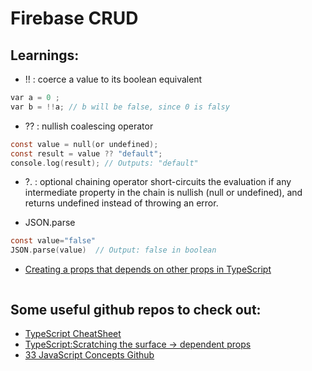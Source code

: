 # Firebase CRUD

## Learnings:

- !! : coerce a value to its boolean equivalent

```c
var a = 0 ;
var b = !!a; // b will be false, since 0 is falsy
```

- ?? : nullish coalescing operator

```c
const value = null(or undefined);
const result = value ?? "default";
console.log(result); // Outputs: "default"
```

- ?. : optional chaining operator
  short-circuits the evaluation if any intermediate property in the chain is nullish (null or undefined), and returns undefined instead of throwing an error.

- JSON.parse

```c
const value="false"
JSON.parse(value)  // Output: false in boolean
```

- [Creating a props that depends on other props in TypeScript](https://www.youtube.com/watch?v=vXh4PFwZFGI)

```c

```

## Some useful github repos to check out:

- [TypeScript CheatSheet](https://github.com/Sue-52/TypeScript/tree/main)
- [TypeScript:Scratching the surface -> dependent props](https://dev.to/danielbellmas/dependent-props-in-react-typescript-2mne)
- [33 JavaScript Concepts Github](https://github.com/leonardomso/33-js-concepts)
